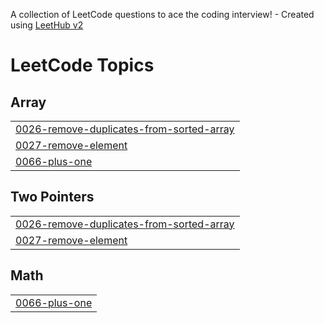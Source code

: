 A collection of LeetCode questions to ace the coding interview! - Created using [LeetHub v2](https://github.com/arunbhardwaj/LeetHub-2.0)
<!---LeetCode Topics Start-->
# LeetCode Topics
## Array
|  |
| ------- |
| [0026-remove-duplicates-from-sorted-array](https://github.com/KhushSoni180204/Leet_code/tree/master/0026-remove-duplicates-from-sorted-array) |
| [0027-remove-element](https://github.com/KhushSoni180204/Leet_code/tree/master/0027-remove-element) |
| [0066-plus-one](https://github.com/KhushSoni180204/Leet_code/tree/master/0066-plus-one) |
## Two Pointers
|  |
| ------- |
| [0026-remove-duplicates-from-sorted-array](https://github.com/KhushSoni180204/Leet_code/tree/master/0026-remove-duplicates-from-sorted-array) |
| [0027-remove-element](https://github.com/KhushSoni180204/Leet_code/tree/master/0027-remove-element) |
## Math
|  |
| ------- |
| [0066-plus-one](https://github.com/KhushSoni180204/Leet_code/tree/master/0066-plus-one) |
<!---LeetCode Topics End-->